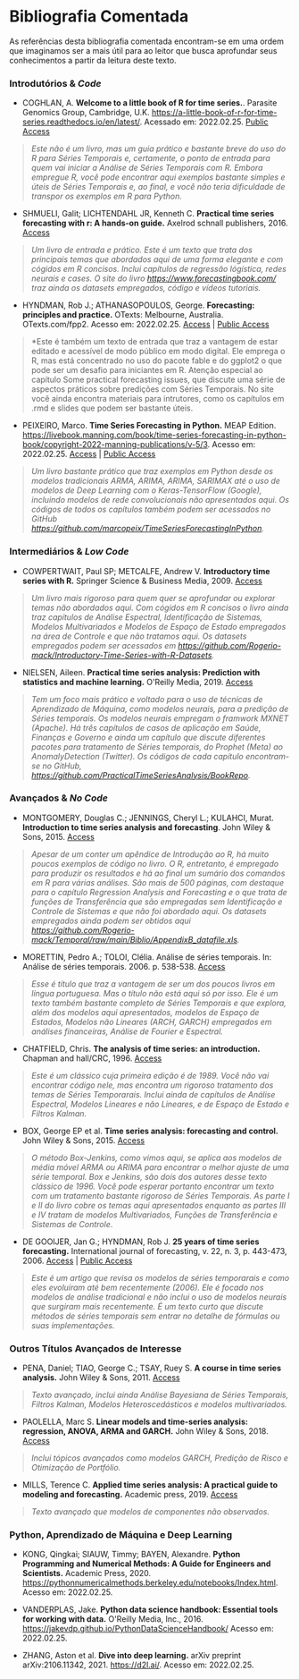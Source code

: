 # Bibliografia Comentada

As referências desta bibliografia comentada encontram-se em uma ordem que imaginamos ser a mais útil para ao leitor que busca aprofundar seus conhecimentos a partir da leitura deste texto.  

### Introdutórios & *Code*

* COGHLAN, A. **Welcome to a little book of R for time series.**. Parasite Genomics Group, Cambridge, U.K. https://a-little-book-of-r-for-time-series.readthedocs.io/en/latest/. Acessado em: 2022.02.25. 
[Public Access](https://a-little-book-of-r-for-time-series.readthedocs.io/en/latest/)

> *Este não é um livro, mas um guia prático e bastante breve do uso do R para Séries Temporais e, certamente, o ponto de entrada para quem vai iniciar a Análise de Séries Temporais com R. Embora empregue R, você pode encontrar aqui exemplos bastante simples e úteis de Séries Temporais e, ao final, e você não teria dificuldade de transpor os exemplos em R para Python.*

* SHMUELI, Galit; LICHTENDAHL JR, Kenneth C. **Practical time series forecasting with r: A hands-on guide.** Axelrod schnall publishers, 2016. 
[Access](https://github.com/Rogerio-mack/Temporal/raw/main/Biblio/Galit%20(2016).pdf)

> *Um livro de entrada e prático. Este é um texto que trata dos principais temas que abordados aqui de uma forma elegante e com cógidos em R concisos. 
Inclui capítulos de regressão lógística, redes neurais e cases. O site do livro https://www.forecastingbook.com/ traz ainda 
os datasets empregados, código e vídeos tutoriais.*

* HYNDMAN, Rob J.; ATHANASOPOULOS, George. **Forecasting: principles and practice.** OTexts: Melbourne, Australia. OTexts.com/fpp2. Acesso em: 2022.02.25.
[Access](https://github.com/Rogerio-mack/Temporal/raw/main/Biblio/Rob%20(2016).pdf) |
[Public Access](OTexts.com/fpp2)

> *Este é também um texto de entrada que traz a vantagem de estar editado e acessível de modo público em modo digital. Ele emprega o R, mas está concentrado no uso do pacote fable e do ggplot2 o que pode ser um desafio para iniciantes em R. Atenção especial ao capítulo Some practical forecasting issues, que discute uma série de aspectos práticos sobre predições com Séries Temporais. No site você ainda encontra materiais para intrutores, como os capítulos em .rmd e slides que podem ser bastante úteis. 

* PEIXEIRO, Marco. **Time Series Forecasting in Python.** MEAP Edition. https://livebook.manning.com/book/time-series-forecasting-in-python-book/copyright-2022-manning-publications/v-5/3. Acesso em: 2022.02.25. 
[Access](https://github.com/Rogerio-mack/Temporal/raw/main/Biblio/Peixeiro%20(2021).pdf) |
[Public Access](https://livebook.manning.com/book/time-series-forecasting-in-python-book/copyright-2022-manning-publications/v-5/3)

> *Um livro bastante prático que traz exemplos em Python desde os modelos tradicionais ARMA, ARIMA, ARIMA, SARIMAX até o uso de modelos de Deep Learning com o Keras-TensorFlow (Google), incluindo modelos de rede convolucionais não apresentados aqui. Os códigos de todos os capítulos também podem ser acessados no GitHub https://github.com/marcopeix/TimeSeriesForecastingInPython.*

### Intermediários & *Low Code*

* COWPERTWAIT, Paul SP; METCALFE, Andrew V. **Introductory time series with R.** Springer Science & Business Media, 2009.
[Access](https://github.com/Rogerio-mack/Temporal/raw/main/Biblio/PSP%20(2009).pdf)

> *Um livro mais rigoroso para quem quer se aprofundar ou explorar temas não abordados aqui. Com cógidos em R concisos o livro ainda traz capítulos de Análise Espectral, Identificação de Sistemas, Modelos Multivariados e Modelos de Espaço de Estado empregados na área de Controle e que não tratamos aqui. Os datasets empregados podem ser acessados em https://github.com/Rogerio-mack/Introductory-Time-Series-with-R-Datasets.*

* NIELSEN, Aileen. **Practical time series analysis: Prediction with statistics and machine learning.** O'Reilly Media, 2019.
[Access](https://github.com/Rogerio-mack/Temporal/raw/main/Biblio/Ailenn%20(2019).pdf)

> *Tem um foco mais prático e voltado para o uso de técnicas de Aprendizado de Máquina, como modelos neurais, para a predição de Séries temporais. Os modelos neurais empregam o framwork MXNET (Apache). Há três capítulos de casos de aplicação em Saúde, Finanças e Governo e ainda um capítulo que discute diferentes pacotes para tratamento de Séries temporais, do Prophet (Meta) ao AnomalyDetection (Twitter). Os códigos de cada capítulo encontram-se no GitHub, https://github.com/PracticalTimeSeriesAnalysis/BookRepo.*

### Avançados & *No Code*

* MONTGOMERY, Douglas C.; JENNINGS, Cheryl L.; KULAHCI, Murat. **Introduction to time series analysis and forecasting**. John Wiley & Sons, 2015.
[Access](https://github.com/Rogerio-mack/Temporal/raw/main/Biblio/Douglas%20(2015).pdf)

> *Apesar de um conter um apêndice de Introdução ao R, há muito poucos exemplos de código no livro. O R, entretanto, é empregado para produzir os resultados e há ao final um sumário dos comandos em R para várias análises. São mais de 500 páginas, com destaque para o capítulo Regression Analysis and Forecasting e o que trata de funções de Transferência que são empregadas sem Identificação e Controle de Sistemas e que não foi abordado aqui. Os datasets empregados ainda podem ser obtidos aqui https://github.com/Rogerio-mack/Temporal/raw/main/Biblio/AppendixB_datafile.xls.*

* MORETTIN, Pedro A.; TOLOI, Clélia. Análise de séries temporais. In: Análise de séries temporais. 2006. p. 538-538.
[Access](https://github.com/Rogerio-mack/Temporal/raw/main/Biblio/Morettin%20(2006).pdf)

> *Esse é título que traz a vantagem de ser um dos poucos livros em língua portuguesa. Mas o título não está aqui só por isso. Ele é um texto também bastante completo de Séries Temporais e que explora, além dos modelos aqui apresentados, modelos de Espaço de Estados, Modelos não Lineares (ARCH, GARCH) empregados em análises financeiras, Análise de Fourier e Espectral.*

* CHATFIELD, Chris. **The analysis of time series: an introduction.** Chapman and hall/CRC, 1996.
[Access](https://github.com/Rogerio-mack/Temporal/raw/main/Biblio/Chris%20(1996).pdf)

> *Este é um clássico cuja primeira edição é de 1989. Você não vai encontrar código nele, mas encontra um rigoroso tratamento dos temas de Séries Temporarais. Inclui ainda de capítulos de Análise Espectral, Modelos Lineares e não Lineares, e de Espaço de Estado e Filtros Kalman.* 

* BOX, George EP et al. **Time series analysis: forecasting and control.** John Wiley & Sons, 2015.
[Access](https://github.com/Rogerio-mack/Temporal/raw/main/Biblio/Douglas%20(2015).pdf)

> *O método Box-Jenkins, como vimos aqui, se aplica aos modelos de média móvel ARMA ou ARIMA para encontrar o melhor ajuste de uma série temporal. Box e Jenkins, são dois dos autores desse texto clássico de 1996. Você pode esperar portanto encontrar um texto com um tratamento bastante rigoroso de Séries Temporais. As parte I e II do livro cobre os temas aqui apresentados enquanto as partes III e IV tratam de modelos Multivariados, Funções de Transferência e Sistemas de Controle*.

* DE GOOIJER, Jan G.; HYNDMAN, Rob J. **25 years of time series forecasting.** International journal of forecasting, v. 22, n. 3, p. 443-473, 2006.
[Access](https://github.com/Rogerio-mack/Temporal/raw/main/Biblio/PSP%20(2009).pdf) |
[Public Access](https://www.sciencedirect.com/science/article/pii/S0169207006000021?casa_token=XIvnHocfvJ4AAAAA:DbU0155flW1L2Fsnz4EatU5vfszmkL5lUZNiKra-Ka-0yrtnaiEdNDABwo67obErbHmq0xVyrxs)

> *Este é um artigo que revisa os modelos de séries temporarais e como eles evoluíram até bem recentemente (2006). Ele é focado nos modelos de análise tradicional e não inclui o uso de modelos neurais que surgiram mais recentemente. É um texto curto que discute métodos de séries temporais sem entrar no detalhe de fórmulas ou suas implementações.* 

### Outros Títulos Avançados de Interesse

* PENA, Daniel; TIAO, George C.; TSAY, Ruey S. **A course in time series analysis.** John Wiley & Sons, 2011.
[Access](https://github.com/Rogerio-mack/Temporal/raw/main/Biblio/Pena%20(2000).pdf)

> *Texto avançado, inclui ainda Análise Bayesiana de Séries Temporais, Filtros Kalman, Modelos Heteroscedásticos e modelos multivariados.*

* PAOLELLA, Marc S. **Linear models and time-series analysis: regression, ANOVA, ARMA and GARCH.** John Wiley & Sons, 2018.
[Access](https://github.com/Rogerio-mack/Temporal/raw/main/Biblio/Paolella%20(2018).pdf)

> *Inclui tópicos avançados como modelos GARCH, Predição de Risco e Otimização de Portfólio.*

* MILLS, Terence C. **Applied time series analysis: A practical guide to modeling and forecasting.** Academic press, 2019.
[Access](https://github.com/Rogerio-mack/Temporal/raw/main/Biblio/Mills%20(2018).pdf)

> *Texto avançado que modelos de componentes não observados.*

### Python, Aprendizado de Máquina e Deep Learning

* KONG, Qingkai; SIAUW, Timmy; BAYEN, Alexandre. **Python Programming and Numerical Methods: A Guide for Engineers and Scientists.** Academic Press, 2020. https://pythonnumericalmethods.berkeley.edu/notebooks/Index.html. Acesso em: 2022.02.25.

* VANDERPLAS, Jake. **Python data science handbook: Essential tools for working with data.** O'Reilly Media, Inc., 2016. https://jakevdp.github.io/PythonDataScienceHandbook/ Acesso em: 2022.02.25.

* ZHANG, Aston et al. **Dive into deep learning.** arXiv preprint arXiv:2106.11342, 2021. https://d2l.ai/. Acesso em: 2022.02.25.


